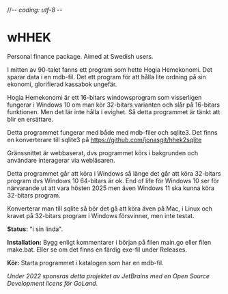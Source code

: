 //-*- coding: utf-8 -*-

# wHHEK
Personal finance package. Aimed at Swedish users.

I mitten av 90-talet fanns ett program som hette Hogia Hemekonomi. Det sparar data i en mdb-fil. Det ett program för att hålla lite ordning på sin ekonomi, glorifierad kassabok ungefär.

Hogia Hemekonomi är ett 16-bitars windowsprogram som visserligen fungerar i Windows 10 om man kör 32-bitars varianten och slår på 16-bitars funktionen. Men det lär inte hålla i evighet. Så detta programmet är tänkt att blir en ersättare.

Detta programmet fungerar med både med mdb-filer och sqlite3. Det finns en konverterare till sqlite3 på https://github.com/jonasgit/hhek2sqlite

Gränssnittet är webbaserat, dvs programmet körs i bakgrunden och användare interagerar via webläsaren.

Detta programmet går att köra i Windows så länge det går att köra 32-bitars program dvs Windows 10 64-bitars är ok. End
of life för Windows 10 ser för närvarande ut att vara hösten 2025 men även Windows 11 ska kunna köra 32-bitars program.

Konverterar man till sqlite så bör det gå att köra även på Mac, i Linux och kravet på 32-bitars program i Windows
försvinner, men inte testat.

**Status:** "i sin linda".

**Installation:** Bygg enligt kommentarer i början på filen main.go eller filen make.bat. Eller se om det finns en färdig
exe-fil under Releases.

**Kör:** Starta programmet i katalogen som har en mdb-fil.

*Under 2022 sponsras detta projektet av JetBrains med en Open Source Development licens för GoLand.*

